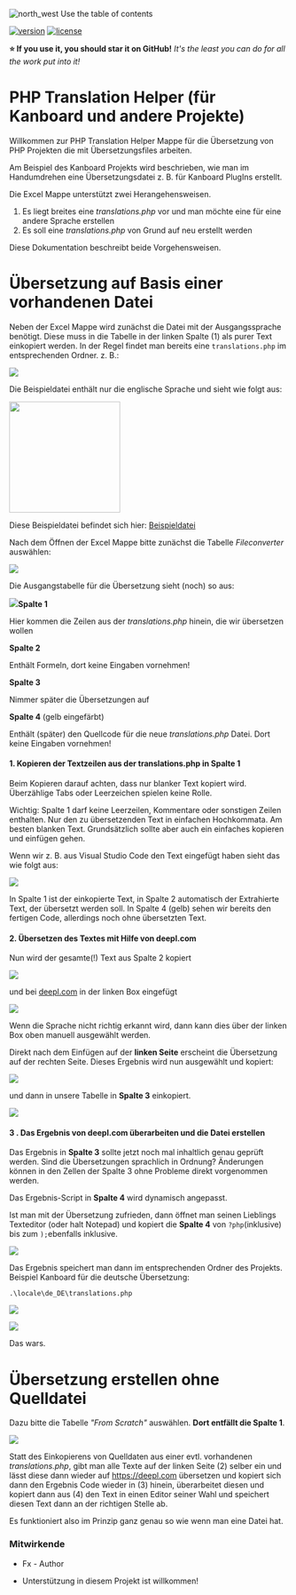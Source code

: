 ![north_west](./assets/north_west.svg) Use the table of contents

[![version](./assets/version.svg)](https://github.com/JustFxDev/ThemeMaestro/releases) [![license](./assets/maintained.svg)](https://github.com/JustFxDev/ThemeMaestro/graphs/contributors)

**:star: If you use it, you should star it on GitHub!** *It's the least you can do for all the work put into it!*


PHP Translation Helper (für Kanboard und andere Projekte)
=============================

Willkommen zur PHP Translation Helper Mappe für die Übersetzung von PHP Projekten die mit Übersetzungsfiles arbeiten. 

Am Beispiel des Kanboard Projekts wird beschrieben, wie man im Handumdrehen eine Übersetzungsdatei z. B. für Kanboard PlugIns erstellt.

Die Excel Mappe unterstützt zwei Herangehensweisen.

1. Es liegt breites eine *translations.php* vor und man möchte eine für eine andere Sprache erstellen
2. Es soll eine *translations.php* von Grund auf neu erstellt werden

Diese Dokumentation beschreibt beide Vorgehensweisen.

# Übersetzung auf Basis einer vorhandenen Datei

Neben der Excel Mappe wird zunächst die Datei mit der Ausgangssprache benötigt. Diese muss in die Tabelle in der linken Spalte (1) als purer Text einkopiert werden. In der Regel findet man bereits eine `translations.php` im entsprechenden Ordner. z. B.:

<img src="./assets/locale_dir.png"  />

Die Beispieldatei enthält nur die englische Sprache und sieht wie folgt aus:

<img src="./assets/main_translation_file.png" width="200px" />

Diese Beispieldatei befindet sich hier: [Beispieldatei](./example_translations.php)

Nach dem Öffnen der Excel Mappe bitte zunächst die Tabelle *Fileconverter* auswählen:

![](./assets/have_file_avail.png)

Die Ausgangstabelle für die Übersetzung sieht (noch) so aus:

![](./assets/columns.png)**Spalte 1**

Hier kommen die Zeilen aus der *translations.php* hinein, die wir übersetzen wollen

**Spalte 2**

Enthält Formeln, dort keine Eingaben vornehmen!

**Spalte 3**

Nimmer später die Übersetzungen auf

**Spalte 4** (gelb eingefärbt)

Enthält (später) den Quellcode für die neue *translations.php* Datei. Dort keine Eingaben vornehmen!

#### 1. Kopieren der Textzeilen aus der translations.php in Spalte 1

Beim Kopieren darauf achten, dass nur blanker Text kopiert wird. Überzählige Tabs oder Leerzeichen spielen keine Rolle.

Wichtig: Spalte 1 darf keine Leerzeilen, Kommentare oder sonstigen Zeilen enthalten. Nur den zu übersetzenden Text in einfachen Hochkommata. Am besten blanken Text. Grundsätzlich sollte aber auch ein einfaches kopieren und einfügen gehen.

Wenn wir z. B. aus Visual Studio Code den Text eingefügt haben sieht das wie folgt aus:

![](./assets/inserted_text.png)

In Spalte 1 ist der einkopierte Text, in Spalte 2 automatisch der Extrahierte Text, der übersetzt werden soll. In Spalte 4 (gelb) sehen wir bereits den fertigen Code, allerdings noch ohne übersetzten Text.

#### 2. Übersetzen des Textes mit Hilfe von deepl.com

Nun wird der gesamte(!) Text aus Spalte 2 kopiert

![](./assets/copy_text_to_translate.png)

und bei [deepl.com](https://deepl.com) in der linken Box eingefügt

![](./assets/deepl_left_side.png)

Wenn die Sprache nicht richtig erkannt wird, dann kann dies über der linken Box oben manuell ausgewählt werden.

Direkt nach dem Einfügen auf der **linken Seite** erscheint die Übersetzung auf der rechten Seite. Dieses Ergebnis wird nun ausgewählt und kopiert:

![](./assets/deepl_translation_right.png)

und dann in unsere Tabelle in **Spalte 3** einkopiert.

![](./assets/deepl_in_excel.png)

#### 3 . Das Ergebnis von deepl.com überarbeiten und die Datei erstellen

Das Ergebnis in **Spalte 3** sollte jetzt noch mal inhaltlich genau geprüft werden. Sind die Übersetzungen sprachlich in Ordnung? Änderungen können in den Zellen der Spalte 3 ohne Probleme direkt vorgenommen werden.

Das Ergebnis-Script in **Spalte 4** wird dynamisch angepasst.

Ist man mit der Übersetzung zufrieden, dann öffnet man seinen Lieblings Texteditor (oder halt Notepad) und kopiert die **Spalte 4** von `?php`(inklusive) bis zum `);`ebenfalls inklusive.

![](./assets/copy_script.png)

Das Ergebnis speichert man dann im entsprechenden Ordner des Projekts. Beispiel Kanboard für die deutsche Übersetzung:

`.\locale\de_DE\translations.php`

![](./assets/script_result.png)

![](./assets/new_translations_file.png)

Das wars.
# Übersetzung erstellen ohne Quelldatei

Dazu bitte die Tabelle *"From Scratch"* auswählen. **Dort entfällt die Spalte 1**. 

![](./assets/from_scratch.png)

Statt des Einkopierens von Quelldaten aus einer evtl. vorhandenen *translations.php*, gibt man alle Texte auf der linken Seite (2) selber ein und lässt diese dann wieder auf https://deepl.com übersetzen und kopiert sich dann den Ergebnis Code wieder in (3) hinein, überarbeitet diesen und kopiert dann aus (4) den Text in einen Editor seiner Wahl und speichert diesen Text dann an der richtigen Stelle ab.

Es funktioniert also im Prinzip ganz genau so wie wenn man eine Datei hat.

### Mitwirkende

- Fx - Author

- Unterstützung in diesem Projekt ist willkommen!



